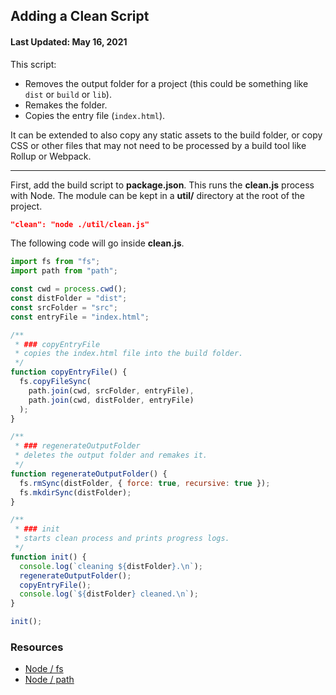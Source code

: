 ## Adding a Clean Script

#### Last Updated: May 16, 2021

This script:

- Removes the output folder for a project (this could be something like `dist` or `build` or `lib`).
- Remakes the folder.
- Copies the entry file (`index.html`).

It can be extended to also copy any static assets to the build folder, or copy CSS or other files that may not need to be processed by a build tool like Rollup or Webpack.

<hr />

First, add the build script to **package.json**. This runs the **clean.js** process with Node. The module can be kept in a **util/** directory at the root of the project.

```json
"clean": "node ./util/clean.js"
```

The following code will go inside **clean.js**.

```js
import fs from "fs";
import path from "path";

const cwd = process.cwd();
const distFolder = "dist";
const srcFolder = "src";
const entryFile = "index.html";

/**
 * ### copyEntryFile
 * copies the index.html file into the build folder.
 */
function copyEntryFile() {
  fs.copyFileSync(
    path.join(cwd, srcFolder, entryFile),
    path.join(cwd, distFolder, entryFile)
  );
}

/**
 * ### regenerateOutputFolder
 * deletes the output folder and remakes it.
 */
function regenerateOutputFolder() {
  fs.rmSync(distFolder, { force: true, recursive: true });
  fs.mkdirSync(distFolder);
}

/**
 * ### init
 * starts clean process and prints progress logs.
 */
function init() {
  console.log(`cleaning ${distFolder}.\n`);
  regenerateOutputFolder();
  copyEntryFile();
  console.log(`${distFolder} cleaned.\n`);
}

init();
```

### Resources

- [Node / fs](https://nodejs.org/api/fs.html)
- [Node / path](https://nodejs.org/api/path.html)
